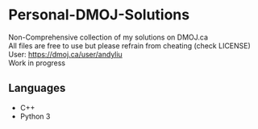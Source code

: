 # Personal-DMOJ-Solutions
Non-Comprehensive collection of my solutions on DMOJ.ca <br>
All files are free to use but please refrain from cheating (check LICENSE)<br>
User: https://dmoj.ca/user/andyliu  <br>
Work in progress <br>
  

## Languages
- C++
- Python 3
